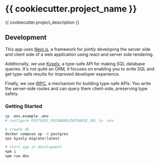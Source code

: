 # {{ cookiecutter.project_name }}

{{ cookiecutter.project_description }}

## Development
This app uses [Next.js](https://nextjs.org/), a framework for jointly developing the server side and client side of a web application using react and server side rendering.

Additionally, we use [Kysely](https://kysely.dev/), a type-safe API for making SQL database queries. It's not quite an ORM, it focuses on enabling you to write SQL and get type-safe results for improved developer experience.

Finally, we use [tRPC](https://trpc.io/), a mechanism for building type-safe APIs. You write the server-side routes and can query them client-side, preserving type safety.

### Getting Started

```bash
cp .env.example .env
# configure POSTGRES_PASSWORD/DATABASE_URL in .env

# create db
docker compose up -d postgres
npx kysely migrate:latest

# start app in development
npm i
npm run dev
```
